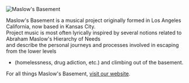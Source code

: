 <img src="https://maslowsbasement.com/images/animatedLogo.gif" class="card-img-top" alt="Maslow's Basement">

Maslow's Basement is a musical project originally formed in Los Angeles California, now based in Kansas City.<br>
Project music is most often lyrically inspired by several notions related to Abraham Maslow's Hierarchy of Needs<br>
and describe the personal journeys and processes involved in escaping from the lower levels 
- (homelessness, drug adiction, etc.) 
and climbing out of the basement. 

For all things Maslow's Basement, <a href="https://maslowsbasement.com" target="_blank">visit our website</a>.
